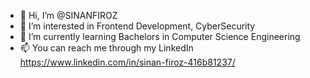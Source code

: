 - 👋 Hi, I’m @SINANFIROZ
- 👀 I’m interested in Frontend Development, CyberSecurity
- 🌱 I’m currently learning Bachelors in Computer Science Engineering
- 📫 You can reach me through my LinkedIn https://www.linkedin.com/in/sinan-firoz-416b81237/

<!---
SINANFIROZ/SINANFIROZ is a ✨ special ✨ repository because its `README.md` (this file) appears on your GitHub profile.
You can click the Preview link to take a look at your changes.
--->
